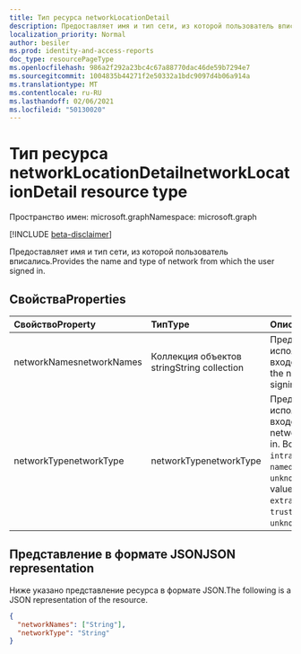 ```yaml
---
title: Тип ресурса networkLocationDetail
description: Предоставляет имя и тип сети, из которой пользователь вписались.
localization_priority: Normal
author: besiler
ms.prod: identity-and-access-reports
doc_type: resourcePageType
ms.openlocfilehash: 986a2f292a23bc4c67a88770dac46de59b7294e7
ms.sourcegitcommit: 1004835b44271f2e50332a1bdc9097d4b06a914a
ms.translationtype: MT
ms.contentlocale: ru-RU
ms.lasthandoff: 02/06/2021
ms.locfileid: "50130020"
---
```

# <a name="networklocationdetail-resource-type"></a><span data-ttu-id="94c25-103">Тип ресурса networkLocationDetail</span><span class="sxs-lookup"><span data-stu-id="94c25-103">networkLocationDetail resource type</span></span>

<span data-ttu-id="94c25-104">Пространство имен: microsoft.graph</span><span class="sxs-lookup"><span data-stu-id="94c25-104">Namespace: microsoft.graph</span></span>

[!INCLUDE [beta-disclaimer](../../includes/beta-disclaimer.md)]

<span data-ttu-id="94c25-105">Предоставляет имя и тип сети, из которой пользователь вписались.</span><span class="sxs-lookup"><span data-stu-id="94c25-105">Provides the name and type of network from which the user signed in.</span></span>

## <a name="properties"></a><span data-ttu-id="94c25-106">Свойства</span><span class="sxs-lookup"><span data-stu-id="94c25-106">Properties</span></span>

| <span data-ttu-id="94c25-107">Свойство</span><span class="sxs-lookup"><span data-stu-id="94c25-107">Property</span></span>     | <span data-ttu-id="94c25-108">Тип</span><span class="sxs-lookup"><span data-stu-id="94c25-108">Type</span></span>        | <span data-ttu-id="94c25-109">Описание</span><span class="sxs-lookup"><span data-stu-id="94c25-109">Description</span></span> |
|:-------------|:------------|:------------|
|<span data-ttu-id="94c25-110">networkNames</span><span class="sxs-lookup"><span data-stu-id="94c25-110">networkNames</span></span>|<span data-ttu-id="94c25-111">Коллекция объектов string</span><span class="sxs-lookup"><span data-stu-id="94c25-111">String collection</span></span>|<span data-ttu-id="94c25-112">Предоставляет имя сети, используемой при входе.</span><span class="sxs-lookup"><span data-stu-id="94c25-112">Provides the name of the network used when signing in.</span></span>|
|<span data-ttu-id="94c25-113">networkType</span><span class="sxs-lookup"><span data-stu-id="94c25-113">networkType</span></span>|<span data-ttu-id="94c25-114">networkType</span><span class="sxs-lookup"><span data-stu-id="94c25-114">networkType</span></span>| <span data-ttu-id="94c25-115">Предоставляет тип сети, используемой при входе.</span><span class="sxs-lookup"><span data-stu-id="94c25-115">Provides the type of network used when signing in.</span></span> <span data-ttu-id="94c25-116">Возможные значения: `intranet`, `extranet`, `namedNetwork`, `trusted`, `unknownFutureValue`.</span><span class="sxs-lookup"><span data-stu-id="94c25-116">Possible values are: `intranet`, `extranet`, `namedNetwork`, `trusted`, `unknownFutureValue`.</span></span>|

## <a name="json-representation"></a><span data-ttu-id="94c25-117">Представление в формате JSON</span><span class="sxs-lookup"><span data-stu-id="94c25-117">JSON representation</span></span>

<span data-ttu-id="94c25-118">Ниже указано представление ресурса в формате JSON.</span><span class="sxs-lookup"><span data-stu-id="94c25-118">The following is a JSON representation of the resource.</span></span>

<!-- {
  "blockType": "resource",
  "optionalProperties": [

  ],
  "@odata.type": "microsoft.graph.networkLocationDetail",
  "baseType": null
}-->

```json
{
  "networkNames": ["String"],
  "networkType": "String"
}
```

<!-- uuid: 16cd6b66-4b1a-43a1-adaf-3a886856ed98
2019-02-04 14:57:30 UTC -->
<!-- {
  "type": "#page.annotation",
  "description": "networkLocationDetail resource",
  "keywords": "",
  "section": "documentation",
  "tocPath": ""
}-->

